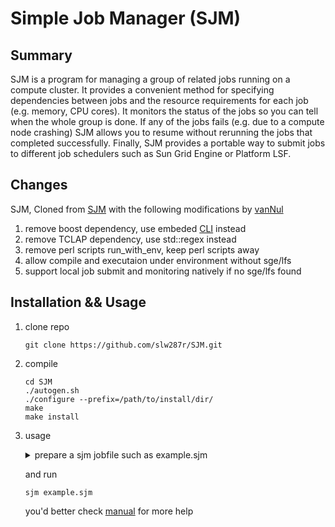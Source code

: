 # Simple Job Manager (SJM)

## Summary

SJM is a program for managing a group of related jobs running on a compute cluster. It provides a convenient method for specifying dependencies between jobs and the resource requirements for each job (e.g. memory, CPU cores). It monitors the status of the jobs so you can tell when the whole group is done. If any of the jobs fails (e.g. due to a compute node crashing) SJM allows you to resume without rerunning the jobs that completed successfully. Finally, SJM provides a portable way to submit jobs to different job schedulers such as Sun Grid Engine or Platform LSF.

## Changes

SJM, Cloned from [SJM](https://github.com/StanfordBioinformatics/SJM) with the following modifications by [vanNul](https://github.com/vanNul)
1. remove boost dependency, use embeded [CLI](https://github.com/CLIUtils/CLI11) instead  
2. remove TCLAP dependency, use std::regex instead  
3. remove perl scripts run_with_env, keep perl scripts away  
4. allow compile and executaion under environment without sge/lfs
5. support local job submit and monitoring natively if no sge/lfs found  

## Installation && Usage 
1. clone repo  
   ```
   git clone https://github.com/slw287r/SJM.git
   ```
2. compile  
   ```
   cd SJM
   ./autogen.sh
   ./configure --prefix=/path/to/install/dir/
   make  
   make install
   ```
3. usage  
   <details>
   <summary>prepare a sjm jobfile such as example.sjm</summary>
   
   ```
   job_begin
     name jobA
     time 6m
     memory 10m
     cmd echo "hello from job jobA"
   job_end

   job_begin
     name jobB
     time 8m
     memory 20m
     cmd echo "hello from job jobB"
   job_end

   job_begin
     name jobC
     time 10m
     memory 30m
     cmd echo "hello from job jobB"
   job_end

   job_begin
     name jobD
     time 10m
     memory 35m
     cmd echo "hello from job jobB"
   job_end

   order jobA before jobC
   order jobB before jobC
   order jobC before jobD
   ```
   </details>
   
   and run  
   
   ```
   sjm example.sjm
   ```
   
   you'd better check [manual](https://github.com/slw287r/SJM/tree/master/doc/MANUAL.txt) for more help 
